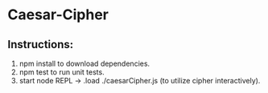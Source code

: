 # Caesar-Cipher
## Instructions:
1. npm install to download dependencies.
2. npm test to run unit tests.
3. start node REPL -> .load ./caesarCipher.js (to utilize cipher interactively).
